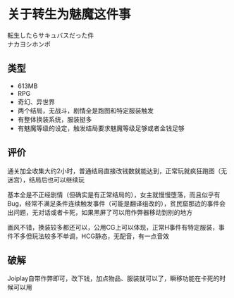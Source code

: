 # 关于转生为魅魔这件事
転生したらサキュバスだった件  
ナカヨシホンポ

## 类型
- 613MB
- RPG
- 奇幻、异世界
- 两个结局，无战斗，剧情全是跑图和特定服装触发
- 有整体换装系统，服装挺多
- 有魅魔等级的设定，触发结局要求魅魔等级足够或者金钱足够

## 评价
通关加全收集大约2小时，普通结局直接改钱数就能达到，正常玩就疯狂跑图（无迷宫），结局后也可以继续玩

基本全是不正经剧情（但确实是有正常结局的），女主就慢慢堕落，而且似乎有Bug，经常不满足条件连续触发事件（可能是翻译组改的），贫民窟那边的事件会出问题，无对话或者卡死，如果黑屏了可以用作弊器移动到别的地方

画风不错，换装较多都还可以，公用CG上可以体现，正常H事件有特定服装，事件不多但玩法较多不单调，HCG静态，无配音，有一点音效

## 破解
Joiplay自带作弊即可，改下钱，加点物品、服装就可以了，瞬移功能在卡死的时候可以用